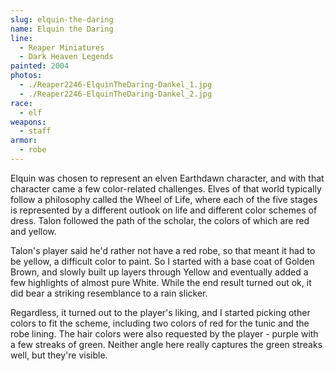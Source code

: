 ```yaml
---
slug: elquin-the-daring
name: Elquin the Daring
line:
  - Reaper Miniatures
  - Dark Heaven Legends
painted: 2004
photos:
  - ./Reaper2246-ElquinTheDaring-Dankel_1.jpg
  - ./Reaper2246-ElquinTheDaring-Dankel_2.jpg
race:
  - elf
weapons:
  - staff
armor:
  - robe
---
```


Elquin was chosen to represent an elven Earthdawn character, and with that character came a few color-related challenges. Elves of that world typically follow a philosophy called the Wheel of Life, where each of the five stages is represented by a different outlook on life and different color schemes of dress. Talon followed the path of the scholar, the colors of which are red and yellow.

Talon's player said he'd rather not have a red robe, so that meant it had to be yellow, a difficult color to paint. So I started with a base coat of Golden Brown, and slowly built up layers through Yellow and eventually added a few highlights of almost pure White. While the end result turned out ok, it did bear a striking resemblance to a rain slicker.

Regardless, it turned out to the player's liking, and I started picking other colors to fit the scheme, including two colors of red for the tunic and the robe lining. The hair colors were also requested by the player - purple with a few streaks of green. Neither angle here really captures the green streaks well, but they're visible.
